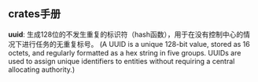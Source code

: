 ## crates手册

**uuid**:
生成128位的不发生重复的标识符（hash函数），用于在没有控制中心的情况下进行任务的无重复标号。
(A UUID is a unique 128-bit value, stored as 16 octets, and regularly formatted as a hex string in five groups. UUIDs are used to assign unique identifiers to entities without requiring a central allocating authority.)